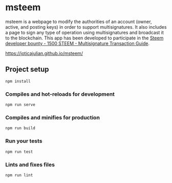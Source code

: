 # msteem
msteem is a webpage to modify the authorities of an account (owner, active, and posting keys) in order to support multisignatures. It also includes a page to sign any type of operation using multisignatures and broadcast it to the blockchain. This app has been developed to participate in the [Steem developer bounty - 1500 STEEM - Multisignature Transaction Guide](https://steemit.com/steem/@timcliff/steem-developer-bounty-1500-steem-multisignature-transaction-guide-details-inside).

https://joticajulian.github.io/msteem/

## Project setup
```
npm install
```

### Compiles and hot-reloads for development
```
npm run serve
```

### Compiles and minifies for production
```
npm run build
```

### Run your tests
```
npm run test
```

### Lints and fixes files
```
npm run lint
```
